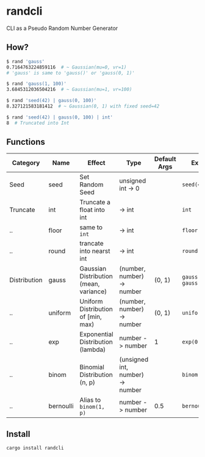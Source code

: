 # randcli

CLI as a Pseudo Random Number Generator

## How?

```bash
$ rand 'gauss'
0.7164763224859116  # ~ Gaussian(mu=0, vr=1)
# 'gauss' is same to 'gauss()' or 'gauss(0, 1)'

$ rand 'gauss(1, 100)'
3.6845312036504216  # ~ Gaussian(mu=1, vr=100)

$ rand 'seed(42) | gauss(0, 100)'
8.327121583181412  # ~ Gaussian(0, 1) with fixed seed=42

$ rand 'seed(42) | gauss(0, 100) | int'
8  # Truncated into Int
```

## Functions

| Category     | Name      | Effect                                 | Type                             | Default Args | Example                 |
|--------------|-----------|----------------------------------------|----------------------------------|--------------|-------------------------|
| Seed         | seed      | Set Random Seed                        | unsigned int -> 0                |              | `seed(42)`              |
| Truncate     | int       | Truncate a float into int              | -> int                           |              | `int`                   |
| ..           | floor     | same to `int`                          | -> int                           |              | `floor`                 |
| ..           | round     | trancate into nearst int               | -> int                           |              | `round`                 |
| Distribution | gauss     | Gaussian Distribution (mean, variance) | (number, number) -> number       | (0, 1)       | `gauss()` `gauss(0, 1)` |
| ..           | uniform   | Uniform Distribution of [min, max)     | (number, number) -> number       | (0, 1)       | `uniform(1, 2)`         |
| ..           | exp       | Exponential Distribution (lambda)      | number -> number                 | 1            | `exp(0.5)`              |
| ..           | binom     | Binomial Distribution (n, p)           | (unsigned int, number) -> number |              | `binom(10, 0.5)`        |
| ..           | bernoulli | Alias to `binom(1, p)`                 | number -> number                 | 0.5          | `bernoulli(0.5)`        |

## Install

```bash
cargo install randcli
```
